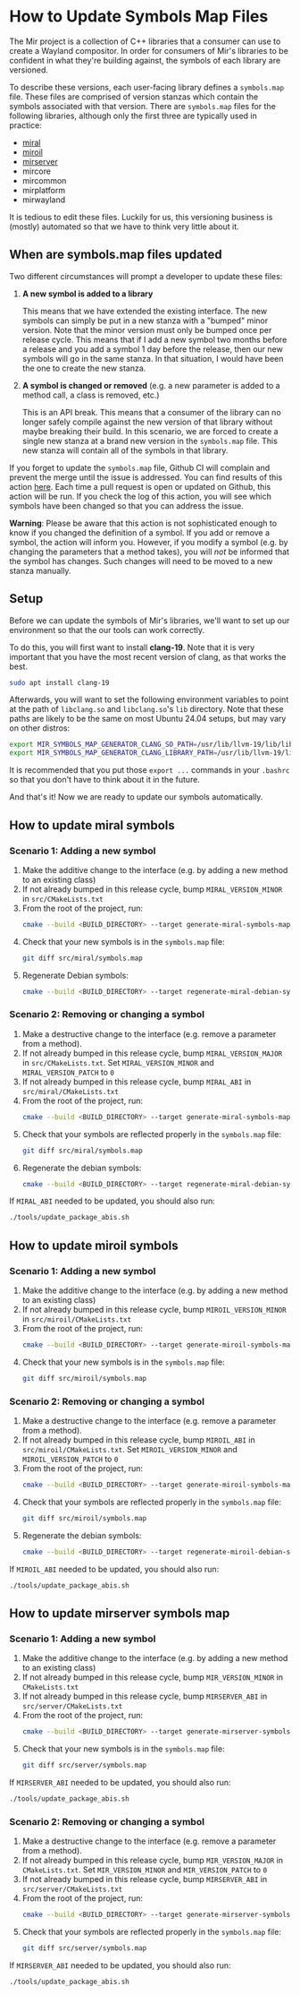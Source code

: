 # How to Update Symbols Map Files
The Mir project is a collection of C++ libraries that a consumer
can use to create a Wayland compositor. In order for consumers
of Mir's libraries to be confident in what they're building against, the
symbols of each library are versioned.

To describe these versions, each user-facing library defines a `symbols.map`
file. These files are comprised of version stanzas which contain the symbols
associated with that version. There are `symbols.map` files for the following
libraries, although only the first three are typically used in practice:

- [miral](#how-to-update-miral-symbols)
- [miroil](#how-to-update-miroil-symbols)
- [mirserver](#how-to-update-mirserver-symbols-map)
- mircore
- mircommon
- mirplatform
- mirwayland

It is tedious to edit these files. Luckily for us, this versioning business
is (mostly) automated so that we have to think very little about it.

## When are symbols.map files updated
Two different circumstances will prompt a developer to update
these files:

1. **A new symbol is added to a library**

    This means that we have extended the existing interface.
    The new symbols can simply be put in a new stanza with a "bumped"
    minor version. Note that the minor version must only be bumped once
    per release cycle. This means that if I add a new symbol two months
    before a release and you add a symbol 1 day before the release, then
    our new symbols will go in the same stanza. In that situation, I
    would have been the one to create the new stanza.

2. **A symbol is changed or removed** (e.g. a new parameter is
   added to a method call, a class is removed, etc.)

    This is an API break. This means that a consumer of the library
    can no longer safely compile against the new version of that library
    without maybe breaking their build. In this scenario, we are forced
    to create a single new stanza at a brand new version in the `symbols.map`
    file. This new stanza will contain all of the symbols in that library.

If you forget to update the `symbols.map` file, Github CI will complain and
prevent the merge until the issue is addressed. You can find results of this action
[here](https://github.com/canonical/mir/actions/workflows/symbols-check.yml).
Each time a pull request is open or updated on Github, this action will be
run. If you check the log of this action, you will see which symbols have been
changed so that you can address the issue.

**Warning**: Please be aware that this action is not sophisticated enough to
know if you changed the definition of a symbol. If you add or remove a symbol,
the action will inform you. However, if you modify a symbol (e.g. by changing
the parameters that a method takes), you will *not* be informed that the symbol
has changes. Such changes will need to be moved to a new stanza manually.

## Setup
Before we can update the symbols of Mir's libraries, we'll want to set
up our environment so that the our tools can work correctly.

To do this, you will first want to install **clang-19**. Note that it is
very important that you have the most recent version of clang, as that
works the best.

```sh
sudo apt install clang-19
```

Afterwards, you will want to set the following environment variables to point
at the path of `libclang.so` and `libclang.so`'s `lib` directory. Note that
these paths are likely to be the same on most Ubuntu 24.04 setups, but may
vary on other distros:

```sh
export MIR_SYMBOLS_MAP_GENERATOR_CLANG_SO_PATH=/usr/lib/llvm-19/lib/libclang.so.1
export MIR_SYMBOLS_MAP_GENERATOR_CLANG_LIBRARY_PATH=/usr/lib/llvm-19/lib
```

It is recommended that you put those `export ...` commands in your `.bashrc`
so that you don't have to think about it in the future.

And that's it! Now we are ready to update our symbols automatically.


## How to update miral symbols

### Scenario 1: Adding a new symbol
1. Make the additive change to the interface (e.g. by adding a new method
   to an existing class)
2. If not already bumped in this release cycle, bump `MIRAL_VERSION_MINOR`
   in `src/CMakeLists.txt`
3. From the root of the project, run:
   ```sh
   cmake --build <BUILD_DIRECTORY> --target generate-miral-symbols-map
   ```
4. Check that your new symbols is in the `symbols.map` file:
   ```sh
   git diff src/miral/symbols.map
   ```
5. Regenerate Debian symbols:
   ```sh
   cmake --build <BUILD_DIRECTORY> --target regenerate-miral-debian-symbols
   ```

### Scenario 2: Removing or changing a symbol
1. Make a destructive change to the interface (e.g. remove a parameter from
   a method).
2. If not already bumped in this release cycle, bump `MIRAL_VERSION_MAJOR`
   in `src/CMakeLists.txt`. Set `MIRAL_VERSION_MINOR` and `MIRAL_VERSION_PATCH`
   to `0`
3. If not already bumped in this release cycle, bump `MIRAL_ABI` in
   `src/miral/CMakeLists.txt`
4. From the root of the project, run:
   ```sh
   cmake --build <BUILD_DIRECTORY> --target generate-miral-symbols-map
   ```
5. Check that your symbols are reflected properly in the `symbols.map` file:
   ```sh
   git diff src/miral/symbols.map
   ```
6. Regenerate the debian symbols:
   ```sh
   cmake --build <BUILD_DIRECTORY> --target regenerate-miral-debian-symbols
   ```

If `MIRAL_ABI` needed to be updated, you should also run:

```sh
./tools/update_package_abis.sh
```

## How to update miroil symbols

### Scenario 1: Adding a new symbol
1. Make the additive change to the interface (e.g. by adding a new method
   to an existing class)
2. If not already bumped in this release cycle, bump `MIROIL_VERSION_MINOR`
   in `src/miroil/CMakeLists.txt`
3. From the root of the project, run:
   ```sh
   cmake --build <BUILD_DIRECTORY> --target generate-miroil-symbols-map
   ```
4. Check that your new symbols is in the `symbols.map` file:
   ```sh
   git diff src/miroil/symbols.map
   ```

### Scenario 2: Removing or changing a symbol
1. Make a destructive change to the interface (e.g. remove a parameter from
   a method).
2. If not already bumped in this release cycle, bump `MIROIL_ABI`
   in `src/miroil/CMakeLists.txt`. Set `MIROIL_VERSION_MINOR` and `MIROIL_VERSION_PATCH`
   to `0`
3. From the root of the project, run:
   ```sh
   cmake --build <BUILD_DIRECTORY> --target generate-miroil-symbols-map
   ```
4. Check that your symbols are reflected properly in the `symbols.map` file:
   ```sh
   git diff src/miroil/symbols.map
   ```
5. Regenerate the debian symbols:
   ```sh
   cmake --build <BUILD_DIRECTORY> --target regenerate-miroil-debian-symbols
   ```

If `MIROIL_ABI` needed to be updated, you should also run:

```sh
./tools/update_package_abis.sh
```

## How to update mirserver symbols map
### Scenario 1: Adding a new symbol
1. Make the additive change to the interface (e.g. by adding a new method
   to an existing class)
2. If not already bumped in this release cycle, bump `MIR_VERSION_MINOR`
   in `CMakeLists.txt`
3. If not already bumped in this release cycle,  bump `MIRSERVER_ABI` in
   `src/server/CMakeLists.txt`
4. From the root of the project, run:
   ```sh
   cmake --build <BUILD_DIRECTORY> --target generate-mirserver-symbols-map
   ```
5. Check that your new symbols is in the `symbols.map` file:
   ```sh
   git diff src/server/symbols.map
   ```

If `MIRSERVER_ABI` needed to be updated, you should also run:

```sh
./tools/update_package_abis.sh
```

### Scenario 2: Removing or changing a symbol
1. Make a destructive change to the interface (e.g. remove a parameter from
   a method).
2. If not already bumped in this release cycle, bump `MIR_VERSION_MAJOR`
   in `CMakeLists.txt`. Set `MIR_VERSION_MINOR` and `MIR_VERSION_PATCH`
   to `0`
3. If not already bumped in this release cycle,  bump `MIRSERVER_ABI` in
   `src/server/CMakeLists.txt`
4. From the root of the project, run:
   ```sh
   cmake --build <BUILD_DIRECTORY> --target generate-mirserver-symbols-map
   ```
5. Check that your symbols are reflected properly in the `symbols.map` file:
   ```sh
   git diff src/server/symbols.map
   ```

If `MIRSERVER_ABI` needed to be updated, you should also run:

```sh
./tools/update_package_abis.sh
```